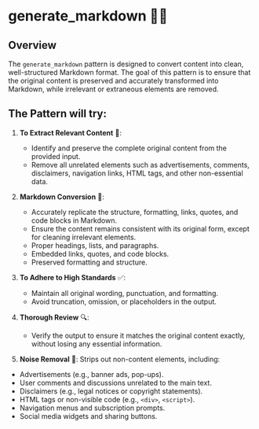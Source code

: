 # generate_markdown 📝✨

## Overview

The `generate_markdown` pattern is designed to convert content into clean, well-structured Markdown format. The goal of this pattern is to ensure that the original content is preserved and accurately transformed into Markdown, while irrelevant or extraneous elements are removed.

## The Pattern will try:

1. **To Extract Relevant Content** 🧐:
   - Identify and preserve the complete original content from the provided input.
   - Remove all unrelated elements such as advertisements, comments, disclaimers, navigation links, HTML tags, and other non-essential data.

2. **Markdown Conversion** 📄:
   - Accurately replicate the structure, formatting, links, quotes, and code blocks in Markdown.
   - Ensure the content remains consistent with its original form, except for cleaning irrelevant elements.
   - Proper headings, lists, and paragraphs.
   - Embedded links, quotes, and code blocks.
   - Preserved formatting and structure.

3. **To Adhere to High Standards** ✅:
   - Maintain all original wording, punctuation, and formatting.
   - Avoid truncation, omission, or placeholders in the output.

4. **Thorough Review** 🔍:
   - Verify the output to ensure it matches the original content exactly, without losing any essential information.

5. **Noise Removal** 🚮: Strips out non-content elements, including:
  - Advertisements (e.g., banner ads, pop-ups).
  - User comments and discussions unrelated to the main text.
  - Disclaimers (e.g., legal notices or copyright statements).
  - HTML tags or non-visible code (e.g., `<div>`, `<script>`).
  - Navigation menus and subscription prompts.
  - Social media widgets and sharing buttons.

